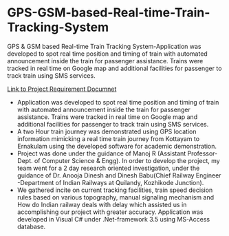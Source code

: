 # GPS-GSM-based-Real-time-Train-Tracking-System
GPS &amp; GSM based Real-time Train Tracking System-Application was developed to spot real time position and timing of train with automated announcement inside the train for passenger assistance. Trains were tracked in real time on Google map and additional facilities for passenger to track train using SMS services.

[Link to Project Requirement Documnet](/ProjectRequirmentDoc.md) 

- Application was developed to spot real time position and timing of train with automated announcement inside the train for passenger assistance. Trains were tracked in real time on Google map and additional facilities for passenger to track train using SMS services.
- A two Hour train journey was demonstrated using GPS location information mimicking a real time train journey from Kottayam to Ernakulam using the developed software for academic demonstration.
- Project was done under the guidance of Manoj R (Assistant Professor-Dept. of Computer Science & Engg). In order to develop the project, my team went for a 2 day research oriented investigation, under the guidance of Dr. Anooja Dinesh and Dinesh Babu(Chief Railway Engineer -Department of Indian Railways at Quilandy, Kozhikode Junction).
- We gathered incite on current tracking facilities, train speed decision rules based on various topography, manual signaling mechanism and How do Indian railway deals with delay which assisted us in accomplishing our project with greater accuracy. Application was developed in Visual C# under .Net-framework 3.5 using MS-Access database.
